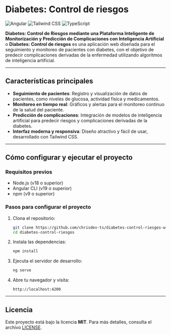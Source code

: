 # Diabetes: Control de riesgos

![Angular](https://img.shields.io/badge/Angular-v19-red)
![Tailwind CSS](https://img.shields.io/badge/Tailwind_CSS-v4-blue)
![TypeScript](https://img.shields.io/badge/TypeScript-v5-lightblue)

**Diabetes: Control de Riesgos mediante una Plataforma Inteligente de Monitorización y Predicción de Complicaciones con Inteligencia Artificial** o **Diabetes: Control de riesgos** es una aplicación web diseñada para el seguimiento y monitoreo de pacientes con diabetes, con el objetivo de predecir complicaciones derivadas de la enfermedad utilizando algoritmos de inteligencia artificial.

---

## Características principales

- **Seguimiento de pacientes**: Registro y visualización de datos de pacientes, como niveles de glucosa, actividad física y medicamentos.
- **Monitoreo en tiempo real**: Gráficos y alertas para el monitoreo continuo de la salud del paciente.
- **Predicción de complicaciones**: Integración de modelos de inteligencia artificial para predecir riesgos y complicaciones derivadas de la diabetes.
- **Interfaz moderna y responsiva**: Diseño atractivo y fácil de usar, desarrollado con Tailwind CSS.

---

## Cómo configurar y ejecutar el proyecto

### Requisitos previos

- Node.js (v18 o superior)
- Angular CLI (v19 o superior)
- npm (v9 o superior)

### Pasos para configurar el proyecto

1. Clona el repositorio:
   ```bash
   git clone https://github.com/chrisdev-ts/diabetes-control-riesgos-web.git
   cd diabetes-control-riesgos
   ```

2. Instala las dependencias:
   ```bash
   npm install
   ```
3. Ejecuta el servidor de desarrollo:
   ```bash
   ng serve
   ```

4. Abre tu navegador y visita:
   ```
   http://localhost:4200
   ```

---

## Licencia

Este proyecto está bajo la licencia **MIT**. Para más detalles, consulta el archivo [LICENSE](LICENSE).